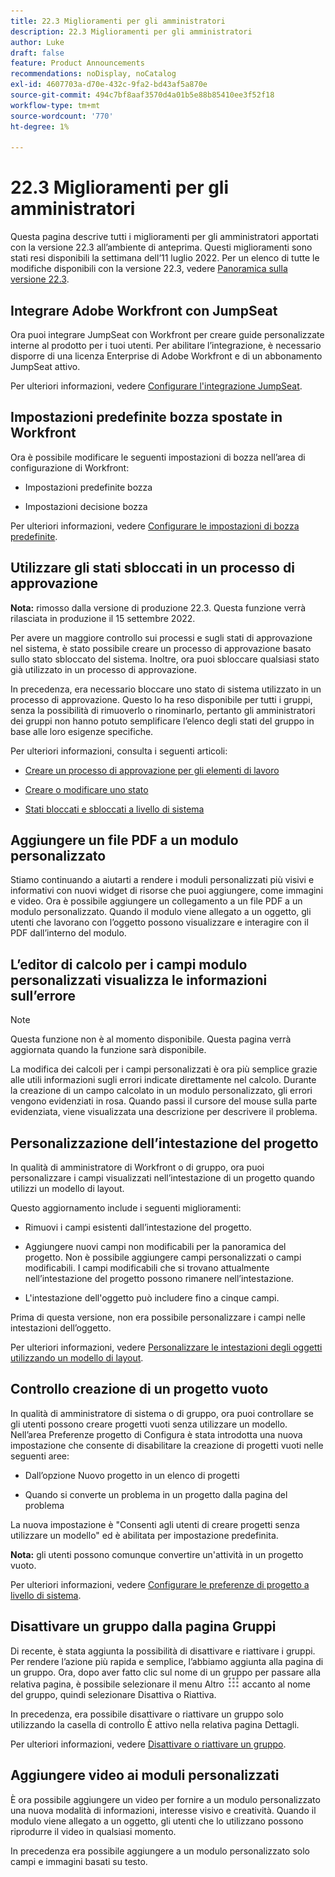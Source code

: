 ```yaml
---
title: 22.3 Miglioramenti per gli amministratori
description: 22.3 Miglioramenti per gli amministratori
author: Luke
draft: false
feature: Product Announcements
recommendations: noDisplay, noCatalog
exl-id: 4607703a-d70e-432c-9fa2-bd43af5a870e
source-git-commit: 494c7bf8aaf3570d4a01b5e88b85410ee3f52f18
workflow-type: tm+mt
source-wordcount: '770'
ht-degree: 1%

---
```


# 22.3 Miglioramenti per gli amministratori

Questa pagina descrive tutti i miglioramenti per gli amministratori apportati con la versione 22.3 all’ambiente di anteprima. Questi miglioramenti sono stati resi disponibili la settimana dell’11 luglio 2022. Per un elenco di tutte le modifiche disponibili con la versione 22.3, vedere [Panoramica sulla versione 22.3](/help/quicksilver/product-announcements/product-releases/22.3-release-activity/22-3-release-overview.md).

## Integrare Adobe Workfront con JumpSeat

Ora puoi integrare JumpSeat con Workfront per creare guide personalizzate interne al prodotto per i tuoi utenti. Per abilitare l’integrazione, è necessario disporre di una licenza Enterprise di Adobe Workfront e di un abbonamento JumpSeat attivo.

Per ulteriori informazioni, vedere [Configurare l&#39;integrazione JumpSeat](/help/quicksilver/administration-and-setup/configure-integrations/configure-jumpseat.md).

## Impostazioni predefinite bozza spostate in Workfront

Ora è possibile modificare le seguenti impostazioni di bozza nell’area di configurazione di Workfront:

* Impostazioni predefinite bozza

* Impostazioni decisione bozza

Per ulteriori informazioni, vedere [Configurare le impostazioni di bozza predefinite](/help/quicksilver/administration-and-setup/manage-workfront/configure-proofing/configure-default-proof-settings.md).

## Utilizzare gli stati sbloccati in un processo di approvazione

**Nota:** rimosso dalla versione di produzione 22.3. Questa funzione verrà rilasciata in produzione il 15 settembre 2022.

Per avere un maggiore controllo sui processi e sugli stati di approvazione nel sistema, è stato possibile creare un processo di approvazione basato sullo stato sbloccato del sistema. Inoltre, ora puoi sbloccare qualsiasi stato già utilizzato in un processo di approvazione.

In precedenza, era necessario bloccare uno stato di sistema utilizzato in un processo di approvazione. Questo lo ha reso disponibile per tutti i gruppi, senza la possibilità di rimuoverlo o rinominarlo, pertanto gli amministratori dei gruppi non hanno potuto semplificare l’elenco degli stati del gruppo in base alle loro esigenze specifiche.

Per ulteriori informazioni, consulta i seguenti articoli:

* [Creare un processo di approvazione per gli elementi di lavoro](/help/quicksilver/administration-and-setup/customize-workfront/configure-approval-milestone-processes/create-approval-processes.md)

* [Creare o modificare uno stato](/help/quicksilver/administration-and-setup/customize-workfront/creating-custom-status-and-priority-labels/create-or-edit-a-status.md)

* [Stati bloccati e sbloccati a livello di sistema](/help/quicksilver/administration-and-setup/customize-workfront/creating-custom-status-and-priority-labels/lock-or-unlock-a-custom-system-level-status.md)


## Aggiungere un file PDF a un modulo personalizzato

Stiamo continuando a aiutarti a rendere i moduli personalizzati più visivi e informativi con nuovi widget di risorse che puoi aggiungere, come immagini e video. Ora è possibile aggiungere un collegamento a un file PDF a un modulo personalizzato. Quando il modulo viene allegato a un oggetto, gli utenti che lavorano con l’oggetto possono visualizzare e interagire con il PDF dall’interno del modulo.

## L’editor di calcolo per i campi modulo personalizzati visualizza le informazioni sull’errore

>[!NOTE]
>
>Questa funzione non è al momento disponibile. Questa pagina verrà aggiornata quando la funzione sarà disponibile.

La modifica dei calcoli per i campi personalizzati è ora più semplice grazie alle utili informazioni sugli errori indicate direttamente nel calcolo. Durante la creazione di un campo calcolato in un modulo personalizzato, gli errori vengono evidenziati in rosa. Quando passi il cursore del mouse sulla parte evidenziata, viene visualizzata una descrizione per descrivere il problema.

## Personalizzazione dell’intestazione del progetto

In qualità di amministratore di Workfront o di gruppo, ora puoi personalizzare i campi visualizzati nell’intestazione di un progetto quando utilizzi un modello di layout.

Questo aggiornamento include i seguenti miglioramenti:

* Rimuovi i campi esistenti dall’intestazione del progetto.

* Aggiungere nuovi campi non modificabili per la panoramica del progetto. Non è possibile aggiungere campi personalizzati o campi modificabili. I campi modificabili che si trovano attualmente nell’intestazione del progetto possono rimanere nell’intestazione.

* L&#39;intestazione dell&#39;oggetto può includere fino a cinque campi.


Prima di questa versione, non era possibile personalizzare i campi nelle intestazioni dell’oggetto.

Per ulteriori informazioni, vedere [Personalizzare le intestazioni degli oggetti utilizzando un modello di layout](/help/quicksilver/administration-and-setup/customize-workfront/use-layout-templates/customize-object-headers.md).

## Controllo creazione di un progetto vuoto

In qualità di amministratore di sistema o di gruppo, ora puoi controllare se gli utenti possono creare progetti vuoti senza utilizzare un modello. Nell’area Preferenze progetto di Configura è stata introdotta una nuova impostazione che consente di disabilitare la creazione di progetti vuoti nelle seguenti aree:

* Dall’opzione Nuovo progetto in un elenco di progetti

* Quando si converte un problema in un progetto dalla pagina del problema


La nuova impostazione è &quot;Consenti agli utenti di creare progetti senza utilizzare un modello&quot; ed è abilitata per impostazione predefinita.

**Nota:** gli utenti possono comunque convertire un&#39;attività in un progetto vuoto.

Per ulteriori informazioni, vedere [Configurare le preferenze di progetto a livello di sistema](/help/quicksilver/administration-and-setup/set-up-workfront/configure-system-defaults/set-project-preferences.md).

## Disattivare un gruppo dalla pagina Gruppi

Di recente, è stata aggiunta la possibilità di disattivare e riattivare i gruppi. Per rendere l’azione più rapida e semplice, l’abbiamo aggiunta alla pagina di un gruppo. Ora, dopo aver fatto clic sul nome di un gruppo per passare alla relativa pagina, è possibile selezionare il menu Altro ![Icona menu principale](/help/quicksilver/administration-and-setup/manage-groups/create-and-manage-groups/assets/main-menu-icon.png) accanto al nome del gruppo, quindi selezionare Disattiva o Riattiva.

In precedenza, era possibile disattivare o riattivare un gruppo solo utilizzando la casella di controllo È attivo nella relativa pagina Dettagli.

Per ulteriori informazioni, vedere [Disattivare o riattivare un gruppo](/help/quicksilver/administration-and-setup/manage-groups/create-and-manage-groups/deactivate-or-reactivate-a-group.md).

## Aggiungere video ai moduli personalizzati

È ora possibile aggiungere un video per fornire a un modulo personalizzato una nuova modalità di informazioni, interesse visivo e creatività. Quando il modulo viene allegato a un oggetto, gli utenti che lo utilizzano possono riprodurre il video in qualsiasi momento.

In precedenza era possibile aggiungere a un modulo personalizzato solo campi e immagini basati su testo.

